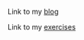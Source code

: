 Link to my [blog](https://simarjot0032.github.io/simar.github.io/)


Link to my [exercises](https://simarjot0032.github.io/training.github.io/)